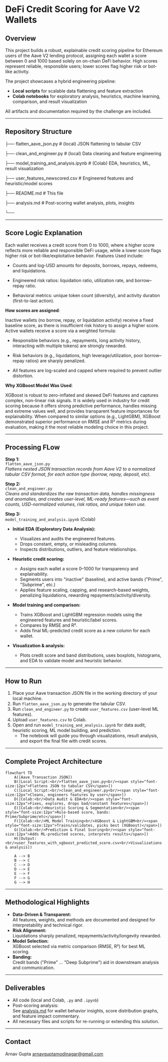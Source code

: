 # DeFi Credit Scoring for Aave V2 Wallets

## Overview

This project builds a robust, explainable credit scoring pipeline for Ethereum users of the Aave V2 lending protocol, assigning each wallet a score between 0 and 1000 based solely on on-chain DeFi behavior. High scores represent reliable, responsible users; lower scores flag higher risk or bot-like activity.

The project showcases a hybrid engineering pipeline:  
- **Local scripts** for scalable data flattening and feature extraction  
- **Colab notebooks** for exploratory analysis, heuristics, machine learning, comparison, and result visualization

All artifacts and documentation required by the challenge are included.

---

## Repository Structure


├── flatten_aave_json.py # (local) JSON flattening to tabular CSV

├── clean_and_engineer.py # (local) Data cleaning and feature engineering

├── model_training_and_analysis.ipynb # (Colab) EDA, heuristics, ML, result visualization

├── user_features_newscored.csv # Engineered features and heuristic/model scores

├── README.md # This file

├── analysis.md # Post-scoring wallet analysis, plots, insights

└── 


---

## Score Logic Explanation

Each wallet receives a credit score from 0 to 1000, where a higher score reflects more reliable and responsible DeFi usage, while a lower score flags higher risk or bot-like/exploitative behavior.
Features Used include:

- Counts and log-USD amounts for deposits, borrows, repays, redeems, and liquidations.

- Engineered risk ratios: liquidation ratio, utilization rate, and borrow–repay ratio.

- Behavioral metrics: unique token count (diversity), and activity duration (first-to-last action).

**How scores are assigned**:

Inactive wallets (no borrow, repay, or liquidation activity) receive a fixed baseline score, as there is insufficient risk history to assign a higher score. Active wallets receive a score via a weighted formula:

- Responsible behaviors (e.g., repayments, long activity history, interacting with multiple tokens) are strongly rewarded.

- Risk behaviors (e.g., liquidations, high leverage/utilization, poor borrow–repay ratios) are sharply penalized.

- All features are log-scaled and capped where required to prevent outlier distortion.

**Why XGBoost Model Was Used**:

XGBoost is robust to zero-inflated and skewed DeFi features and captures complex, non-linear risk signals. It is widely used in industry for credit scoring because it offers strong predictive performance, handles missing and extreme values well, and provides transparent feature importances for explainability. When compared to similar options (e.g., LightGBM), XGBoost demonstrated superior performance on RMSE and R² metrics during evaluation, making it the most reliable modeling choice in this project.

---

## Processing FLow

**Step 1:**  
`flatten_aave_json.py`  
_Flattens nested JSON transaction records from Aave V2 to a normalized tabular CSV format, for each action type (borrow, repay, deposit, etc)_.

**Step 2:**  
`clean_and_engineer.py`  
_Cleans and standardizes the raw transaction data, handles missingness and anomalies, and creates user-level, ML-ready features—such as event counts, USD-normalized volumes, risk ratios, and unique token use._

**Step 3:**  
`model_training_and_analysis.ipynb` (Colab)  
- **Initial EDA (Exploratory Data Analysis):**  
  - Visualizes and audits the engineered features.
  - Drops constant, empty, or misleading columns.
  - Inspects distributions, outliers, and feature relationships.

- **Heuristic credit scoring:**  
  - Assigns each wallet a score 0–1000 for transparency and explainability.
  - Segments users into "inactive" (baseline), and active bands ("Prime", "Subprime", etc.)
  - Applies feature scaling, capping, and research-based weights, penalizing liquidations, rewarding repayments/activity/diversity.

- **Model training and comparison:**  
  - Trains XGBoost and LightGBM regression models using the engineered features and heuristic/label scores.
  - Compares by RMSE and R².
  - Adds final ML-predicted credit score as a new column for each wallet.

- **Visualization & analysis:**  
  - Plots credit score and band distributions, uses boxplots, histograms, and EDA to validate model and heuristic behavior.

---

## How to Run

1. Place your Aave transaction JSON file in the working directory of your local machine.
2. Run `flatten_aave_json.py` to generate the tabular CSV.
3. Run `clean_and_engineer.py` to create `user_features.csv` (user-level ML features).
4. Upload `user_features.csv` to Colab.
5. Open and run `model_training_and_analysis.ipynb` for data audit, heuristic scoring, ML model building, and prediction.  
   - The notebook will guide you through visualizations, result analysis, and export the final file with credit scores.

---

## Complete Project Architecture
``` mermaid
flowchart TD
    A([Aave Transaction JSON])
    B([Local Script:<br/>flatten_aave_json.py<br/><span style="font-size:12px">Flattens JSON to tabular CSV</span>])
    C([Local Script:<br/>clean_and_engineer.py<br/><span style="font-size:12px">Cleans, engineers features by user</span>])
    D([Colab:<br/>Data Audit & EDA<br/><span style="font-size:12px">Fixes, explores, drops bad/constant features</span>])
    E([Colab:<br/>Heuristic Scoring & Segmentation<br/><span style="font-size:12px">Rule-based score, bands: Prime/Subprime/etc</span>])
    F([Colab:<br/>ML Model Training<br/>XGBoost & LightGBM<br/><span style="font-size:12px">Trains/validates, picks best (XGBoost)</span>])
    G([Colab:<br/>Prediction & Final Scoring<br/><span style="font-size:12px">Adds ML-predicted scores, interprets results</span>])
    H([Output:<br/>user_features_with_xgboost_predicted_score.csv<br/>Visualizations & analysis])

    A --> B
    B --> C
    C --> D
    D --> E
    E --> F
    F --> G
    G --> H
```

---

## Methodological Highlights

- **Data-Driven & Transparent:**  
  All features, weights, and methods are documented and designed for interpretability and technical rigor.
- **Risk Alignment:**  
  Liquidations sharply penalized, repayments/activity/longevity rewarded.
- **Model Selection:**  
  XGBoost selected via metric comparison (RMSE, R²) for best ML scoring.
- **Banding:**  
  Credit bands ("Prime" ... "Deep Subprime") aid in downstream analysis and communication.

---

## Deliverables

- All code (local and Colab, `.py` and `.ipynb`)
- Post-scoring analysis:  
  See [analysis.md](analysis.md) for wallet behavior insights, score distribution graphs, and feature impact commentary.
- All necessary files and scripts for re-running or extending this solution.

---

## Contact

Arnav Gupta
arnavguptamodinagar@gmail.com

